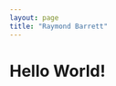```yaml
---
layout: page
title: "Raymond Barrett"
---
```


<!DOCTYPE html>
<html>
  <head>
    <meta charset="utf-8">
    <title>page.title</title>
  </head>
  <body>
    <h1>Hello World!</h1>
  </body>
</html>
